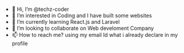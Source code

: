 - 👋 Hi, I’m @techz-coder
- 👀 I’m interested in Coding and I have built some websites
- 🌱 I’m currently learning React.js and Laravel
- 💞️ I’m looking to collaborate on Web develoment Company
- 📫 How to reach me? using my email Id what i already declare in my profile

<!---
techz-coder/techz-coder is a ✨ special ✨ repository because its `README.md` (this file) appears on your GitHub profile.
You can click the Preview link to take a look at your changes.
--->

